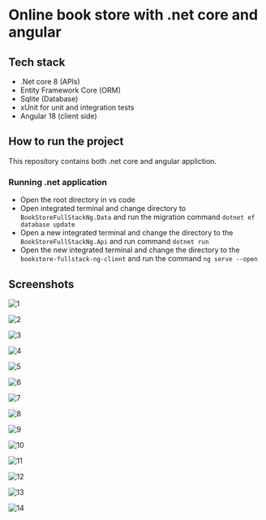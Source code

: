 # Online book store with .net core and angular

## Tech stack

- .Net core 8 (APIs)
- Entity Framework Core (ORM)
- Sqlite (Database)
- xUnit for unit and integration tests
- Angular 18 (client side)

## How to run the project

This repository contains both .net core and angular appliction.

### Running .net application

- Open the root directory in vs code
- Open integrated terminal and change directory to `BookStoreFullStackNg.Data` and run the migration command `dotnet ef database update`
- Open a new integrated terminal and change the directory to the `BookStoreFullStackNg.Api` and run command `dotnet run`
- Open the new integrated terminal and change the directory to the `bookstore-fullstack-ng-client` and run the command `ng serve --open`

## Screenshots

![1](./screenshots/1.jpg)

![2](./screenshots/2.jpg)

![3](./screenshots/3.jpg)

![4](./screenshots/4.jpg)

![5](./screenshots/5.jpg)

![6](./screenshots/6.jpg)

![7](./screenshots/7.jpg)

![8](./screenshots/8.jpg)

![9](./screenshots/9.jpg)

![10](./screenshots/10.jpg)

![11](./screenshots/11.jpg)

![12](./screenshots/12.jpg)

![13](./screenshots/13.jpg)

![14](./screenshots/14.jpg)
